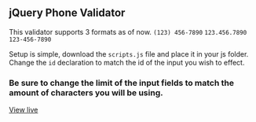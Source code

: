 ## jQuery Phone Validator

This validator supports 3 formats as of now. 
`(123) 456-7890`
`123.456.7890`
`123-456-7890`

Setup is simple, download the `scripts.js` file and place it in your js folder.
Change the `id` declaration to match the id of the input you wish to effect.

### Be sure to change the limit of the input fields to match the amount of characters you will be using.

[View live](https://thesandybridge.github.io/jQuery-Phone-Validation/)
